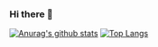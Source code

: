 ### Hi there 👋

<!--
**pedrolarios/pedrolarios** is a ✨ _special_ ✨ repository because its `README.md` (this file) appears on your GitHub profile.

Here are some ideas to get you started:

- 🔭 I’m currently working on ...
- 🌱 I’m currently learning ...
- 👯 I’m looking to collaborate on ...
- 🤔 I’m looking for help with ...
- 💬 Ask me about ...
- 📫 How to reach me: ...
- 😄 Pronouns: ...
- ⚡ Fun fact: ...
-->
[![Anurag's github stats](https://github-readme-stats.vercel.app/api?username=pedrolarios&count_private=true)](https://github.com//github-readme-stats)
[![Top Langs](https://github-readme-stats.vercel.app/api/top-langs/?username=pedrolarios&layout=compact&count_private=true)](https://github.com/anuraghazra/github-readme-stats)
